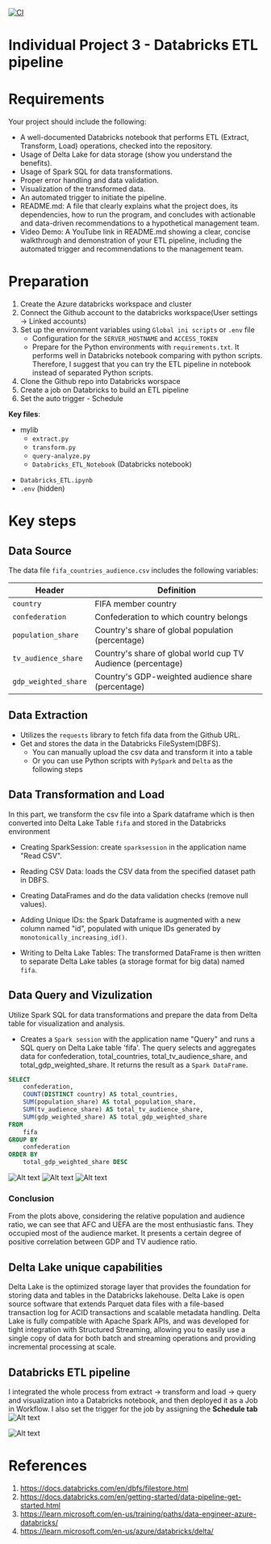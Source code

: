 [![CI](https://github.com/nogibjj/python-ruff-template/actions/workflows/cicd.yml/badge.svg)](https://github.com/nogibjj/python-ruff-template/actions/workflows/cicd.yml)
# Individual Project 3 - Databricks ETL pipeline

# Requirements
Your project should include the following:
- A well-documented Databricks notebook that performs ETL (Extract, Transform, Load) operations, checked into the repository.
- Usage of Delta Lake for data storage (show you understand the benefits).
- Usage of Spark SQL for data transformations.
- Proper error handling and data validation.
- Visualization of the transformed data.
- An automated trigger to initiate the pipeline.
- README.md: A file that clearly explains what the project does, its dependencies, how to run the program, and concludes with actionable and data-driven recommendations to a hypothetical management team.
- Video Demo: A YouTube link in README.md showing a clear, concise walkthrough and demonstration of your ETL pipeline, including the automated trigger and recommendations to the management team.

# Preparation
1. Create the Azure databricks workspace and cluster
2. Connect the Github account to the databricks workspace(User settings -> Linked accounts)
3. Set up the environment variables using `Global ini scripts` or `.env` file
    - Configuration for the `SERVER_HOSTNAME` and `ACCESS_TOKEN`
    - Prepare for the Python environments with `requirements.txt`. It performs well in Databricks notebook comparing with python scripts. Therefore, I suggest that you can try the ETL pipeline in notebook instead of separated Python scripts.
4. Clone the Github repo into Databricks worspace
5. Create a job on Databricks to build an ETL pipeline
6. Set the auto trigger - Schedule

**Key files**:
- mylib
    * `extract.py`
    * `transform.py`
    * `query-analyze.py`
    * `Databricks_ETL_Notebook` (Databricks notebook)
* `Databricks_ETL.ipynb`
* `.env` (hidden)

# Key steps
## Data Source
The data file `fifa_countries_audience.csv` includes the following variables:

Header | Definition
---|---------
`country` | FIFA member country
`confederation` | Confederation to which country belongs
`population_share` | Country's share of global population (percentage)
`tv_audience_share` | Country's share of global world cup TV Audience (percentage)
`gdp_weighted_share` | Country's GDP-weighted audience share (percentage)

## Data Extraction
- Utilizes the `requests` library to fetch fifa data from the Github URL.
- Get and stores the data in the Databricks FileSystem(DBFS).
    - You can manually upload the csv data and transform it into a table
    - Or you can use Python scripts with `PySpark` and `Delta` as the following steps

## Data Transformation and Load
In this part, we transform the csv file into a Spark dataframe which is then converted into Delta Lake Table `fifa` and stored in the Databricks environment
+ Creating SparkSession: create `sparksession` in the application name "Read CSV". 

+ Reading CSV Data: loads the CSV data from the specified dataset path in DBFS. 

+ Creating DataFrames and do the data validation checks (remove null values). 

+ Adding Unique IDs: the Spark Dataframe is augmented with a new column named "id", populated with unique IDs generated by `monotonically_increasing_id()`.

+ Writing to Delta Lake Tables: The transformed DataFrame is then written to separate Delta Lake tables (a storage format for big data) named `fifa`.

## Data Query and Vizulization
Utilize Spark SQL for data transformations and prepare the data from Delta table for visualization and analysis.
- Creates a `Spark session` with the application name "Query" and runs a SQL query on Delta Lake table 'fifa'. The query selects and aggregates data for confederation, total_countries, total_tv_audience_share, and total_gdp_weighted_share. It returns the result as a `Spark DataFrame`.
```sql
SELECT
    confederation,
    COUNT(DISTINCT country) AS total_countries,
    SUM(population_share) AS total_population_share,
    SUM(tv_audience_share) AS total_tv_audience_share,
    SUM(gdp_weighted_share) AS total_gdp_weighted_share
FROM
    fifa
GROUP BY
    confederation
ORDER BY
    total_gdp_weighted_share DESC
```

![Alt text](image.png)
![Alt text](image-1.png)
![Alt text](image-2.png)

### Conclusion
From the plots above, considering the relative population and audience ratio, we can see that AFC and UEFA are the most enthusiastic fans. They occupied most of the audience market. It presents a certain degree of positive correlation between GDP and TV audience ratio.

## Delta Lake unique capabilities
Delta Lake is the optimized storage layer that provides the foundation for storing data and tables in the Databricks lakehouse. Delta Lake is open source software that extends Parquet data files with a file-based transaction log for ACID transactions and scalable metadata handling. Delta Lake is fully compatible with Apache Spark APIs, and was developed for tight integration with Structured Streaming, allowing you to easily use a single copy of data for both batch and streaming operations and providing incremental processing at scale.

## Databricks ETL pipeline

I integrated the whole process from extract -> transform and load -> query and visualization into a Databricks notebook, and then deployed it as a Job in Workflow. I also set the trigger for the job by assigning the **Schedule tab**
![Alt text](image-4.png)

![Alt text](image-3.png)

# References
1. https://docs.databricks.com/en/dbfs/filestore.html
2. https://docs.databricks.com/en/getting-started/data-pipeline-get-started.html
3. https://learn.microsoft.com/en-us/training/paths/data-engineer-azure-databricks/
4. https://learn.microsoft.com/en-us/azure/databricks/delta/



